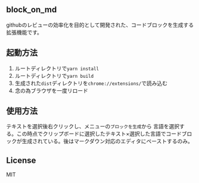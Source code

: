 ## block_on_md
githubのレビューの効率化を目的として開発された、コードブロックを生成する拡張機能です。

## 起動方法
1. ルートディレクトリで`yarn install`
2. ルートディレクトリで`yarn build`
3. 生成された`dist`ディレクトリを`chrome://extensions/`で読み込む
4. 念の為ブラウザを一度リロード

## 使用方法
テキストを選択後右クリックし、メニューの`ブロックを生成`から
言語を選択する。この時点でクリップボードに選択したテキスト×選択した言語でコードブロックが生成されている。後はマークダウン対応のエディタにペーストするのみ。

## License
MIT
